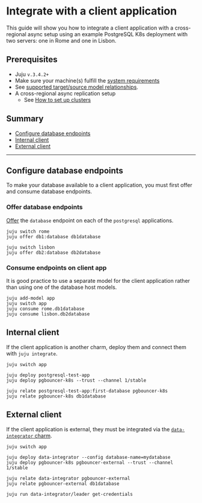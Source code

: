 # Integrate with a client application

This guide will show you how to integrate a client application with a cross-regional async setup using an example PostgreSQL K8s deployment with two servers: one in Rome and one in Lisbon.

## Prerequisites
* Juju `v.3.4.2+`
* Make sure your machine(s) fulfill the [system requirements](/t/11744)
* See [supported target/source model relationships](t/15413#substrate-dependencies).
* A cross-regional async replication setup
  * See [How to set up clusters](/t/13895)

## Summary
* [Configure database endpoints](#configure-database-endpoints)
* [Internal client](#internal-client)
* [External client](#external-client)

---

## Configure database endpoints

To make your database available to a client application, you must first offer and consume database endpoints.

### Offer database endpoints

[Offer](https://juju.is/docs/juju/offer) the `database` endpoint on each of the `postgresql` applications.

```shell
juju switch rome
juju offer db1:database db1database

juju switch lisbon
juju offer db2:database db2database
```

### Consume endpoints on client app

It is good practice to use a separate model for the client application rather than using one of the database host models.
 
```shell
juju add-model app
juju switch app
juju consume rome.db1database
juju consume lisbon.db2database
```

## Internal client

If the client application is another charm, deploy them and connect them with `juju integrate`.

<!--TODO: Clarify code--->

```shell
juju switch app

juju deploy postgresql-test-app
juju deploy pgbouncer-k8s --trust --channel 1/stable

juju relate postgresql-test-app:first-database pgbouncer-k8s
juju relate pgbouncer-k8s db1database
```

## External client

If the client application is external, they must be integrated via the [`data-integrator` charm](https://charmhub.io/data-integrator).

<!--TODO: Clarify code--->

```shell
juju switch app

juju deploy data-integrator --config database-name=mydatabase
juju deploy pgbouncer-k8s pgbouncer-external --trust --channel 1/stable

juju relate data-integrator pgbouncer-external
juju relate pgbouncer-external db1database

juju run data-integrator/leader get-credentials
```